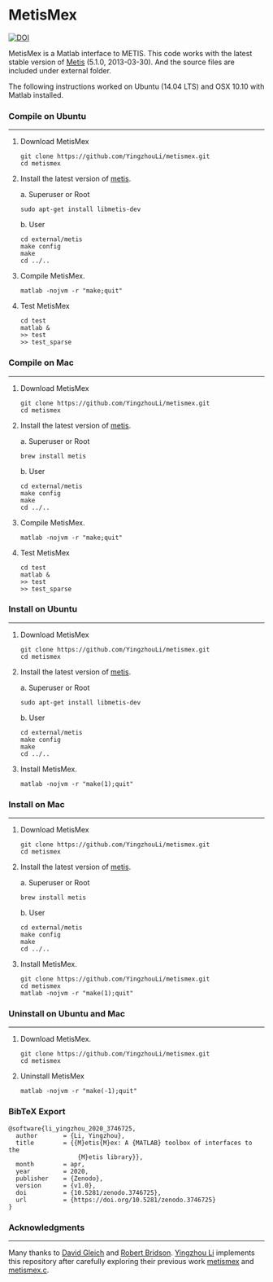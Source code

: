 MetisMex
========

[![DOI](https://zenodo.org/badge/DOI/10.5281/zenodo.3746725.svg)](https://doi.org/10.5281/zenodo.3746725)

MetisMex is a Matlab interface to METIS.
This code works with the latest stable version of [Metis](http://glaros.dtc.umn.edu/gkhome/metis/metis/overview)
(5.1.0, 2013-03-30). And the source files are included under external folder.

The following instructions worked on Ubuntu (14.04 LTS) and
OSX 10.10 with Matlab installed.

### Compile on Ubuntu
---------

1. Download MetisMex
    ```
    git clone https://github.com/YingzhouLi/metismex.git
    cd metismex
    ```

2. Install the latest version of 
  [metis](http://glaros.dtc.umn.edu/gkhome/metis/metis/overview).

    a. Superuser or Root
    ```
    sudo apt-get install libmetis-dev
    ```
  
    b. User
    ```
    cd external/metis
    make config
    make
    cd ../..
    ```

3. Compile MetisMex.
    ```
    matlab -nojvm -r "make;quit"
    ```

4. Test MetisMex
    ```
    cd test
    matlab &
    >> test
    >> test_sparse
    ```

### Compile on Mac
---------

1. Download MetisMex
    ```
    git clone https://github.com/YingzhouLi/metismex.git
    cd metismex
    ```

2. Install the latest version of 
  [metis](http://glaros.dtc.umn.edu/gkhome/metis/metis/overview).

    a. Superuser or Root
    ```
    brew install metis
    ```
  
    b. User
    ```
    cd external/metis
    make config
    make
    cd ../..
    ```
  
3. Compile MetisMex.
    ```
    matlab -nojvm -r "make;quit"
    ```

4. Test MetisMex
    ```
    cd test
    matlab &
    >> test
    >> test_sparse
    ```

### Install on Ubuntu
---------

1. Download MetisMex
    ```
    git clone https://github.com/YingzhouLi/metismex.git
    cd metismex
    ```

2. Install the latest version of 
  [metis](http://glaros.dtc.umn.edu/gkhome/metis/metis/overview).

    a. Superuser or Root
    ```
    sudo apt-get install libmetis-dev
    ```
  
    b. User
    ```
    cd external/metis
    make config
    make
    cd ../..
    ```
  
3. Install MetisMex.
    ```
    matlab -nojvm -r "make(1);quit"
    ```

### Install on Mac
---------

1. Download MetisMex
    ```
    git clone https://github.com/YingzhouLi/metismex.git
    cd metismex
    ```

2. Install the latest version of 
  [metis](http://glaros.dtc.umn.edu/gkhome/metis/metis/overview).

    a. Superuser or Root
    ```
    brew install metis
    ```
  
    b. User
    ```
    cd external/metis
    make config
    make
    cd ../..
    ```

3. Install MetisMex.
    ```
    git clone https://github.com/YingzhouLi/metismex.git
    cd metismex
    matlab -nojvm -r "make(1);quit"
    ```

### Uninstall on Ubuntu and Mac
---------

1. Download MetisMex.

    ```
    git clone https://github.com/YingzhouLi/metismex.git
    cd metismex
    ```  

2. Uninstall MetisMex

    ```
    matlab -nojvm -r "make(-1);quit"
    ```
  
### BibTeX Export
```
@software{li_yingzhou_2020_3746725,
  author       = {Li, Yingzhou},
  title        = {{M}etis{M}ex: A {MATLAB} toolbox of interfaces to the 
                   {M}etis library}},
  month        = apr,
  year         = 2020,
  publisher    = {Zenodo},
  version      = {v1.0},
  doi          = {10.5281/zenodo.3746725},
  url          = {https://doi.org/10.5281/zenodo.3746725}
}
```

### Acknowledgments
-------
Many thanks to [David Gleich](https://www.cs.purdue.edu/homes/dgleich/)
and [Robert Bridson](http://www.cs.ubc.ca/~rbridson/).
[Yingzhou Li](https://www.stanford.edu/people/yingzhouli)
implements this repository
after carefully exploring their previous work [metismex](https://github.com/dgleich/metismex)
and [metismex.c](http://www.cs.ubc.ca/~rbridson/download/metismex.c).
